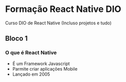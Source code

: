 # Formação React Native DIO
Curso DIO de React Native (Incluso projetos e tudo)

## Bloco 1

### O que é React Native

- É um Framework Javascript
- Parmite criar aplicações Mobile
- Lançado em 2005 
